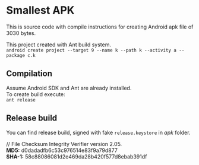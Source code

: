 Smallest APK
=============

This is source code with compile instructions for creating Android apk file of 3030 bytes.

This project created with Ant build system.<br>
```android create project --target 9 --name k --path k --activity a --package c.k```

## Compilation ##

Assume Android SDK and Ant are already installed.<br>
To create build execute:<br>
```ant release```

## Release build ##
You can find release build, signed with fake ```release.keystore``` in *apk* folder.

// File Checksum Integrity Verifier version 2.05.<br>
**MD5:** d0dadadfb6c53c976514e83f9a79d877<br>
**SHA-1:** 58c88086081d2e469da28b420f577d8ebab391df